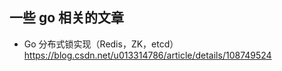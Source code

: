 ## 一些 go 相关的文章
* Go 分布式锁实现（Redis，ZK，etcd） https://blog.csdn.net/u013314786/article/details/108749524
